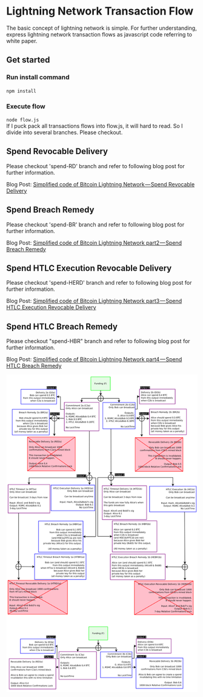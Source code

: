 # Lightning Network Transaction Flow

The basic concept of lightning network is simple. For further understanding, express lightning network transaction flows as javascript code referring to white paper.

## Get started

### Run install command
`npm install`

### Execute flow
`node flow.js`<br>
If I puck pack all transactions flows into flow.js, it will hard to read. So I divide into several branches. Please checkout.

## Spend Revocable Delivery
Please checkout 'spend-RD' branch and refer to following blog post for further information.<br>

Blog Post: [Simplified code of Bitcoin Lightning Network — Spend Revocable Delivery](https://medium.com/@t.tak/simplified-code-of-bitcoin-lightning-network-spend-revocable-delivery-90e50f0256d5)

## Spend Breach Remedy
Please checkout 'spend-BR' branch and refer to following blog post for further information.<br>

Blog Post: [Simplified code of Bitcoin Lightning Network part2 — Spend Breach Remedy](https://medium.com/@t.tak/simplified-code-of-bitcoin-lightning-network-part2-spend-breach-remedy-997de8a21f29)

## Spend HTLC Execution Revocable Delivery
Please checkout 'spend-HERD' branch and refer to following blog post for further information.<br>

Blog Post: [Simplified code of Bitcoin Lightning Network part3 — Spend HTLC Execution Revocable Delivery](https://medium.com/@t.tak/simplified-code-of-bitcoin-lightning-network-part3-spend-htlc-execution-revocable-delivery-49991e3cfe34)

## Spend HTLC Breach Remedy
Please checkout "spend-HBR" branch and refer to following blog post for further information.<br>

Blog Post: [Simplified code of Bitcoin Lightning Network part4 — Spend HTLC Breach Remedy](https://medium.com/@t.tak/simplified-code-of-bitcoin-lightning-network-part4-spend-htlc-breach-remedy-61ebc5587fc4)
<br>

![alt Fig13+14 of white paper](Fig13+14.png)
